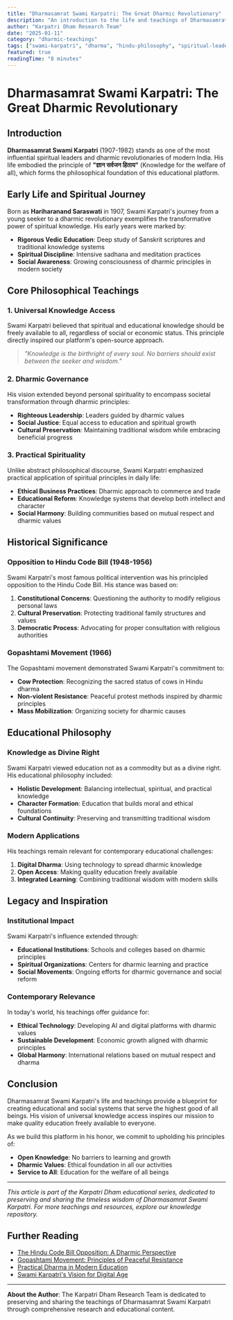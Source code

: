 ```yaml
---
title: "Dharmasamrat Swami Karpatri: The Great Dharmic Revolutionary"
description: "An introduction to the life and teachings of Dharmasamrat Swami Karpatri, the great defender of Sanatan Dharma and advocate for universal knowledge access"
author: "Karpatri Dham Research Team"
date: "2025-01-11"
category: "dharmic-teachings"
tags: ["swami-karpatri", "dharma", "hindu-philosophy", "spiritual-leadership", "knowledge-for-all"]
featured: true
readingTime: "8 minutes"
---
```


# Dharmasamrat Swami Karpatri: The Great Dharmic Revolutionary

## Introduction

**Dharmasamrat Swami Karpatri** (1907-1982) stands as one of the most influential spiritual leaders and dharmic revolutionaries of modern India. His life embodied the principle of **"ज्ञान सर्वजन हिताय"** (Knowledge for the welfare of all), which forms the philosophical foundation of this educational platform.

## Early Life and Spiritual Journey

Born as **Hariharanand Saraswati** in 1907, Swami Karpatri's journey from a young seeker to a dharmic revolutionary exemplifies the transformative power of spiritual knowledge. His early years were marked by:

- **Rigorous Vedic Education**: Deep study of Sanskrit scriptures and traditional knowledge systems
- **Spiritual Discipline**: Intensive sadhana and meditation practices
- **Social Awareness**: Growing consciousness of dharmic principles in modern society

## Core Philosophical Teachings

### 1. Universal Knowledge Access

Swami Karpatri believed that spiritual and educational knowledge should be freely available to all, regardless of social or economic status. This principle directly inspired our platform's open-source approach.

> *"Knowledge is the birthright of every soul. No barriers should exist between the seeker and wisdom."*

### 2. Dharmic Governance

His vision extended beyond personal spirituality to encompass societal transformation through dharmic principles:

- **Righteous Leadership**: Leaders guided by dharmic values
- **Social Justice**: Equal access to education and spiritual growth
- **Cultural Preservation**: Maintaining traditional wisdom while embracing beneficial progress

### 3. Practical Spirituality

Unlike abstract philosophical discourse, Swami Karpatri emphasized practical application of spiritual principles in daily life:

- **Ethical Business Practices**: Dharmic approach to commerce and trade
- **Educational Reform**: Knowledge systems that develop both intellect and character
- **Social Harmony**: Building communities based on mutual respect and dharmic values

## Historical Significance

### Opposition to Hindu Code Bill (1948-1956)

Swami Karpatri's most famous political intervention was his principled opposition to the Hindu Code Bill. His stance was based on:

1. **Constitutional Concerns**: Questioning the authority to modify religious personal laws
2. **Cultural Preservation**: Protecting traditional family structures and values
3. **Democratic Process**: Advocating for proper consultation with religious authorities

### Gopashtami Movement (1966)

The Gopashtami movement demonstrated Swami Karpatri's commitment to:

- **Cow Protection**: Recognizing the sacred status of cows in Hindu dharma
- **Non-violent Resistance**: Peaceful protest methods inspired by dharmic principles
- **Mass Mobilization**: Organizing society for dharmic causes

## Educational Philosophy

### Knowledge as Divine Right

Swami Karpatri viewed education not as a commodity but as a divine right. His educational philosophy included:

- **Holistic Development**: Balancing intellectual, spiritual, and practical knowledge
- **Character Formation**: Education that builds moral and ethical foundations
- **Cultural Continuity**: Preserving and transmitting traditional wisdom

### Modern Applications

His teachings remain relevant for contemporary educational challenges:

1. **Digital Dharma**: Using technology to spread dharmic knowledge
2. **Open Access**: Making quality education freely available
3. **Integrated Learning**: Combining traditional wisdom with modern skills

## Legacy and Inspiration

### Institutional Impact

Swami Karpatri's influence extended through:

- **Educational Institutions**: Schools and colleges based on dharmic principles
- **Spiritual Organizations**: Centers for dharmic learning and practice
- **Social Movements**: Ongoing efforts for dharmic governance and social reform

### Contemporary Relevance

In today's world, his teachings offer guidance for:

- **Ethical Technology**: Developing AI and digital platforms with dharmic values
- **Sustainable Development**: Economic growth aligned with dharmic principles
- **Global Harmony**: International relations based on mutual respect and dharma

## Conclusion

Dharmasamrat Swami Karpatri's life and teachings provide a blueprint for creating educational and social systems that serve the highest good of all beings. His vision of universal knowledge access inspires our mission to make quality education freely available to everyone.

As we build this platform in his honor, we commit to upholding his principles of:

- **Open Knowledge**: No barriers to learning and growth
- **Dharmic Values**: Ethical foundation in all our activities
- **Service to All**: Education for the welfare of all beings

---

*This article is part of the Karpatri Dham educational series, dedicated to preserving and sharing the timeless wisdom of Dharmasamrat Swami Karpatri. For more teachings and resources, explore our knowledge repository.*

## Further Reading

- [The Hindu Code Bill Opposition: A Dharmic Perspective](/teachings/hindu-code-bill-analysis)
- [Gopashtami Movement: Principles of Peaceful Resistance](/teachings/gopashtami-movement)
- [Practical Dharma in Modern Education](/teachings/dharmic-education-principles)
- [Swami Karpatri's Vision for Digital Age](/teachings/digital-dharma-vision)

---

**About the Author**: The Karpatri Dham Research Team is dedicated to preserving and sharing the teachings of Dharmasamrat Swami Karpatri through comprehensive research and educational content. 